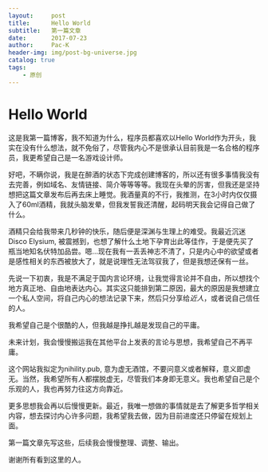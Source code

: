 ```yaml
---
layout:     post
title:      Hello World
subtitle:   第一篇文章
date:       2017-07-23
author:     Pac-K
header-img: img/post-bg-universe.jpg
catalog: true
tags:
    - 原创
---
```



# Hello World

这是我第一篇博客，我不知道为什么，程序员都喜欢以Hello World作为开头，我实在没有什么想法，就不免俗了，尽管我内心不是很承认目前我是一名合格的程序员，我更希望自己是一名游戏设计师。

好吧，不瞒你说，我是在醉酒的状态下完成创建博客的，所以还有很多事情我没有去完善，例如域名、友情链接、简介等等等等。我现在头晕的厉害，但我还是坚持想把这篇文章发布后再去床上睡觉。我酒量真的不行，我推测，在3小时内仅仅摄入了60ml酒精，我就头脑发晕，但我发誓我还清醒，起码明天我会记得自己做了什么。

酒精只会给我带来几秒钟的快乐，随后便是深渊与生理上的难受。我最近沉迷Disco Elysium, 被震撼到，也想了解什么土地下孕育出此等佳作，于是便先买了瓶当地知名伏特加品尝。嗯...现在我有一丢丢神志不清了，只是内心中的欲望或者是感性相关的东西被放大了，就是说理性无法驾驭我了，但是我想还保有一丝。

先说一下初衷，我是不满足于国内言论环境，让我觉得言论并不自由，所以想找个地方真正地、自由地表达内心。其实这只能排到第二原因，最大的原因是我想建立一个私人空间，将自己内心的想法记录下来，然后只分享给*近人*，或者说自己信任的人。

我希望自己是个很酷的人，但我越是挣扎越是发现自己的平庸。

未来计划，我会慢慢搬运我在其他平台上发表的言论与思想，我希望自己不再平庸。

这个网站我拟定为nihility.pub, 意为虚无酒馆，不要问意义或者解释，意义即虚无。当然，我希望所有人都摆脱虚无，尽管我们本身即无意义。我也希望自己是个乐观的人，我也再努力往这方向靠近。

更多思想我会再以后慢慢更新。最近，我唯一想做的事情就是去了解更多哲学相关内容，想去探讨内心许多问题，我希望我去做，因为目前进度还只停留在规划上面。

第一篇文章先写这些，后续我会慢慢整理、调整、输出。

谢谢所有看到这里的人。



